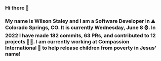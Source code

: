 ### Hi there 👋

### My name is Wilson Staley and I am a Software Developer in ⛰ Colorado Springs, CO.  It is currently Wednesday, June 8 ⌚. In 2022 I have made 182 commits, 63 PRs, and contributed to 12 projects 👨‍💻. I am currently working at Compassion International 🏢 to help release children from poverty in Jesus' name!